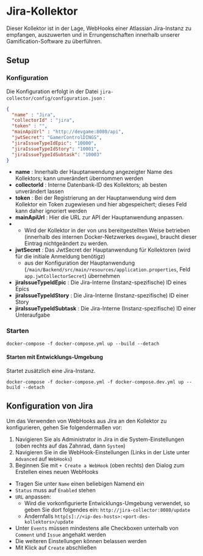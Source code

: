 # Jira-Kollektor

Dieser Kollektor ist in der Lage, WebHooks einer Atlassian Jira-Instanz zu empfangen, auszuwerten und in Errungenschaften innerhalb unserer Gamification-Software zu überführen.

## Setup

### Konfiguration

Die Konfiguration erfolgt in der Datei `jira-collector/config/configuration.json` :

```json
{
  "name" : "Jira",
  "collectorId" : "jira",
  "token" : "",
  "mainApiUrl" : "http://devgame:8080/api",
  "jwtSecret": "GamerControlDINGS",
  "jiraIssueTypeIdEpic": "10000",
  "jiraIssueTypeIdStory": "10001",
  "jiraIssueTypeIdSubtask": "10003"
}
```

 * **name** : Innerhalb der Hauptanwendung angezeigter Name des Kollektors; kann unverändert übernommen werden
 * **collectorId** : Interne Datenbank-ID des Kollektors; ab besten unverändert lassen
 * **token** : Bei der Registrierung an der Hauptanwendung wird dem Kollektor ein Token zugewiesen und hier abgespeichert; dieses Feld kann daher ignoriert werden
 * **mainApiUrl** : Hier die URL zur API der Hauptanwendung anpassen.
 * * Wird der Kollektor in der von uns bereitgestellten Weise betrieben (innerhalb des internen Docker-Netzwerkes `devgame`), braucht dieser Eintrag nichtgeändert zu werden.
 * **jwtSecret** : Das JwtSecret der Hauptanwendung für Kollektoren (wird für die initiale Anmeldung benötigz)
   * aus der Konfiguration der Hauptanwendung (`/main/Backend/src/main/resources/application.properties`, Feld `app.jwtCollectorSecret`) übernehmen
 * **jiraIssueTypeIdEpic** : Die Jira-Interne (Instanz-spezifische) ID eines Epics
 * **jiraIssueTypeIdStory** : Die Jira-Interne (Instanz-spezifische) ID einer Story
 * **jiraIssueTypeIdSubtask** : Die Jira-Interne (Instanz-spezifische) ID einer Unteraufgabe

### Starten

```shell
docker-compose -f docker-compose.yml up --build --detach
```

#### Starten mit Entwicklungs-Umgebung

Startet zusätzlich eine Jira-Instanz.

```shell
docker-compose -f docker-compose.yml -f docker-compose.dev.yml up --build --detach
```

## Konfiguration von Jira

Um das Verwenden von WebHooks aus Jira an den Kollektor zu konfigurieren, gehen Sie folgendermaßen vor:

 1. Navigieren Sie als Administrator in Jira in die System-Einstellungen (oben rechts auf das Zahnrad, dann `System`)
 2. Navigieren Sie in die WebHook-Einstellungen (Links in der Liste unter `Advanced` auf `WebHooks`)
 3. Beginnen Sie mit `+ Create a WebHook` (oben rechts) den Dialog zum Erstellen eines neuen WebHooks
   * Tragen Sie unter `Name` einen beliebigen Namend ein
   * `Status` muss auf `Enabled` stehen
   * `URL` anpassen: 
     * Wird die vorkonfigurierte Entwicklungs-Umgebung verwendet, so geben Sie dort folgendes ein: `http://jira-collector:8080/update`
     * Andernfalls `http[s]://<ip-des-hosts>:<port-des-kollektors>/update`
   * Unter `Events` müssen mindestens alle Checkboxen unterhalb von `Comment` und `Issue` angehakt werden
   * Die weiteren Einstellungen können belassen werden
   * Mit Klick auf `Create` abschließen

